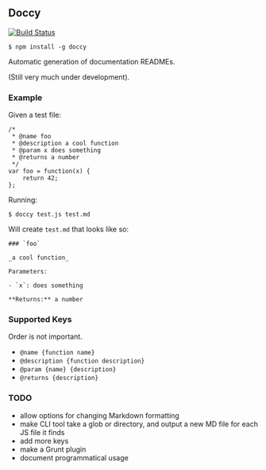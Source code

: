 ## Doccy

[![Build Status](https://travis-ci.org/jackfranklin/doccy.png)](https://travis-ci.org/jackfranklin/doccy)
```
$ npm install -g doccy
```

Automatic generation of documentation READMEs.

(Still very much under development).

### Example

Given a test file:

```
/*
 * @name foo
 * @description a cool function
 * @param x does something
 * @returns a number
 */
var foo = function(x) {
    return 42;
};
```

Running:

```
$ doccy test.js test.md
```

Will create `test.md` that looks like so:

```
### `foo`

_a cool function_

Parameters:

- `x`: does something

**Returns:** a number
```

### Supported Keys

Order is not important.

- `@name {function name}`
- `@description {function description}`
- `@param {name} {description}`
- `@returns {description}`

### TODO

- allow options for changing Markdown formatting
- make CLI tool take a glob or directory, and output a new MD file for each JS file it finds
- add more keys
- make a Grunt plugin
- document programmatical usage


